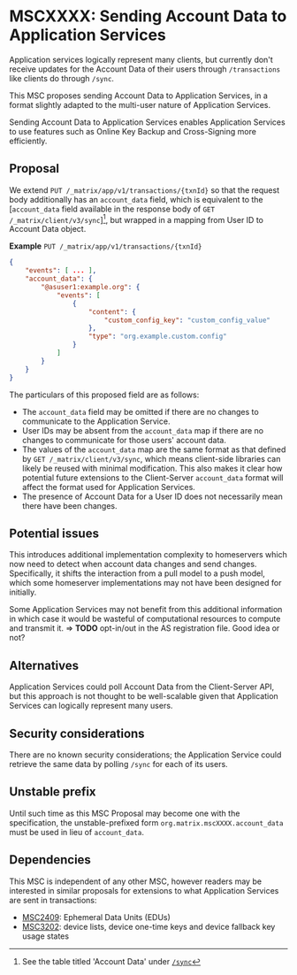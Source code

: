 # MSCXXXX: Sending Account Data to Application Services

Application services logically represent many clients, but currently don't receive
updates for the Account Data of their users through `/transactions` like clients
do through `/sync`.

This MSC proposes sending Account Data to Application Services, in a format slightly
adapted to the multi-user nature of Application Services.

Sending Account Data to Application Services enables Application Services to use
features such as Online Key Backup and Cross-Signing more efficiently.


## Proposal

We extend `PUT /_matrix/app/v1/transactions/{txnId}` so that the request body
additionally has an `account_data` field, which is equivalent to the [`account_data`
field available in the response body of `GET /_matrix/client/v3/sync`][^AccountData], but wrapped in
a mapping from User ID to Account Data object.

[^AccountData]: See the table titled 'Account Data' under [`/sync`](https://spec.matrix.org/v1.1/client-server-api/#get_matrixclientv3sync)

**Example**
`PUT /_matrix/app/v1/transactions/{txnId}`
```json
{
    "events": [ ... ],
    "account_data": {
        "@asuser1:example.org": {
            "events": [
                {
                    "content": {
                        "custom_config_key": "custom_config_value"
                    },
                    "type": "org.example.custom.config"
                }
            ]
        }
    }
}
```

The particulars of this proposed field are as follows:

- The `account_data` field may be omitted if there are no changes to communicate
  to the Application Service.
- User IDs may be absent from the `account_data` map if there are no changes
  to communicate for those users' account data.
- The values of the `account_data` map are the same format as that defined by
  `GET /_matrix/client/v3/sync`, which means client-side libraries can likely
  be reused with minimal modification.
  This also makes it clear how potential future extensions to the Client-Server
  `account_data` format will affect the format used for Application Services.
- The presence of Account Data for a User ID does not necessarily mean there have
  been changes.


## Potential issues

This introduces additional implementation complexity to homeservers which now need to detect when
account data changes and send changes. Specifically, it shifts the interaction from a pull model to a push model, which some homeserver implementations may not have been designed for initially.

Some Application Services may not benefit from this additional information in which case it would
be wasteful of computational resources to compute and transmit it.
⇒ **TODO** opt-in/out in the AS registration file. Good idea or not?


## Alternatives

Application Services could poll Account Data from the Client-Server API, but this approach is not
thought to be well-scalable given that Application Services can logically represent many users.


## Security considerations

There are no known security considerations; the Application Service could retrieve the same data by
polling `/sync` for each of its users.


## Unstable prefix

Until such time as this MSC Proposal may become one with the specification, the unstable-prefixed form
`org.matrix.mscXXXX.account_data` must be used in lieu of `account_data`.

## Dependencies

This MSC is independent of any other MSC, however readers may be interested in similar
proposals for extensions to what Application Services are sent in transactions:

- [MSC2409](https://github.com/matrix-org/matrix-doc/pull/2409): Ephemeral Data Units (EDUs)
- [MSC3202](https://github.com/matrix-org/matrix-doc/pull/3202): device lists, device one-time keys and device fallback key usage states
